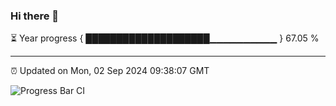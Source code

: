 ### Hi there 👋

⏳ Year progress { ████████████████████▁▁▁▁▁▁▁▁▁▁ } 67.05 %

---

⏰ Updated on Mon, 02 Sep 2024 09:38:07 GMT

![Progress Bar CI](https://github.com/IshwaranRudhara/GIT-ACTION/workflows/Progress%20Bar%20CI/badge.svg)

